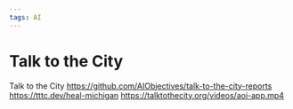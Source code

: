 ```yaml
---
tags: AI
---
```


# Talk to the City

Talk to the City
https://github.com/AIObjectives/talk-to-the-city-reports
https://tttc.dev/heal-michigan
https://talktothecity.org/videos/aoi-app.mp4


